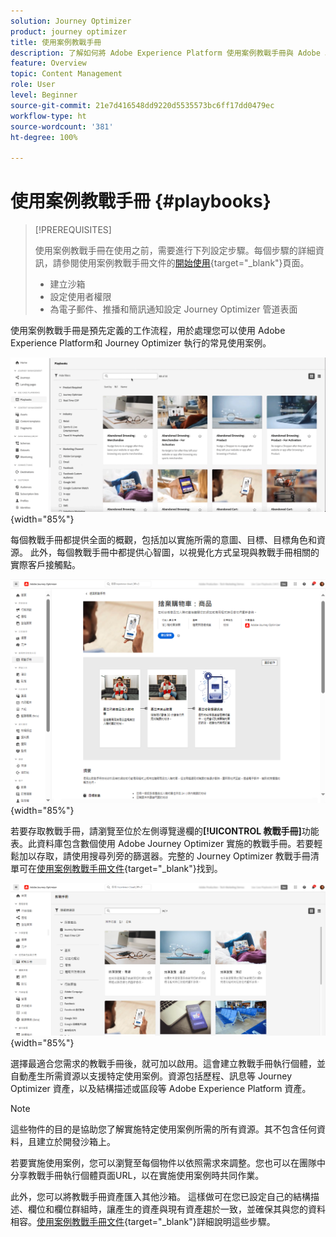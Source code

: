 ```yaml
---
solution: Journey Optimizer
product: journey optimizer
title: 使用案例教戰手冊
description: 了解如何將 Adobe Experience Platform 使用案例教戰手冊與 Adobe Journeys Optimizer 搭配使用。
feature: Overview
topic: Content Management
role: User
level: Beginner
source-git-commit: 21e7d416548dd9220d5535573bc6ff17dd0479ec
workflow-type: ht
source-wordcount: '381'
ht-degree: 100%

---
```


# 使用案例教戰手冊 {#playbooks}

>[!PREREQUISITES]
>
>使用案例教戰手冊在使用之前，需要進行下列設定步驟。每個步驟的詳細資訊，請參閱使用案例教戰手冊文件的[開始使用](https://experienceleague.adobe.com/docs/experience-platform/use-case-playbooks/playbooks/get-started.html?lang=zh-Hant){target="_blank"}頁面。
>
>* 建立沙箱
>* 設定使用者權限
>* 為電子郵件、推播和簡訊通知設定 Journey Optimizer 管道表面

使用案例教戰手冊是預先定義的工作流程，用於處理您可以使用 Adobe Experience Platform和 Journey Optimizer 執行的常見使用案例。

![顯示使用案例教戰手冊的動態影像](../rn/assets/do-not-localize/playbooks.gif){width="85%"}

每個教戰手冊都提供全面的概觀，包括加以實施所需的意圖、目標、目標角色和資源。 此外，每個教戰手冊中都提供心智圖，以視覺化方式呈現與教戰手冊相關的實際客戶接觸點。

![顯示在探索教戰手冊檢視中的放棄購物車教戰手冊](assets/playbooks-detail.png){width="85%"}

若要存取教戰手冊，請瀏覽至位於左側導覽邊欄的&#x200B;**[!UICONTROL 教戰手冊]**&#x200B;功能表。此資料庫包含數個使用 Adobe Journey Optimizer 實施的教戰手冊。若要輕鬆加以存取，請使用搜尋列旁的篩選器。完整的 Journey Optimizer 教戰手冊清單可在[使用案例教戰手冊文件](https://experienceleague.adobe.com/docs/experience-platform/use-case-playbooks/playbooks/playbooks-list.html?lang=zh-Hant){target="_blank"}找到。

![教戰手冊清單與處於開啟的篩選器窗格](assets/playbooks-filter.png){width="85%"}

選擇最適合您需求的教戰手冊後，就可加以啟用。這會建立教戰手冊執行個體，並自動產生所需資源以支援特定使用案例。資源包括歷程、訊息等 Journey Optimizer 資產，以及結構描述或區段等 Adobe Experience Platform 資產。

>[!NOTE]
>
>這些物件的目的是協助您了解實施特定使用案例所需的所有資源。其不包含任何資料，且建立於開發沙箱上。

若要實施使用案例，您可以瀏覽至每個物件以依照需求來調整。您也可以在團隊中分享教戰手冊執行個體頁面URL，以在實施使用案例時共同作業。

此外，您可以將教戰手冊資產匯入其他沙箱。 這樣做可在您已設定自己的結構描述、欄位和欄位群組時，讓產生的資產與現有資產趨於一致，並確保其與您的資料相容。[使用案例教戰手冊文件](https://experienceleague.adobe.com/docs/experience-platform/use-case-playbooks/playbooks/data-awareness.html?lang=zh-Hant){target="_blank"}詳細說明這些步驟。

